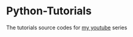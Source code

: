 # Python-Tutorials
The tutorials source codes for [my youtube](https://www.youtube.com/channel/UCRblZC569m8Ovorxo8cVEFA) series
